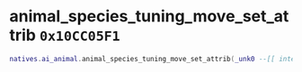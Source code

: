 # animal_species_tuning_move_set_attrib `0x10CC05F1`

```lua
natives.ai_animal.animal_species_tuning_move_set_attrib(_unk0 --[[ integer ]], _unk1 --[[ integer ]], _unk2 --[[ integer ]], _unk3 --[[ integer ]], _unk4 --[[ integer ]])
```